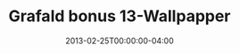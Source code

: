 ---
title: "Grafald bonus 13-Wallpapper"
type: "image"
date: 2013-02-25T00:00:00-04:00
draft: false
categories: ["Projects"]
image_path: "../img/2013/bonus_13.jpg"
alt_text: ""
---